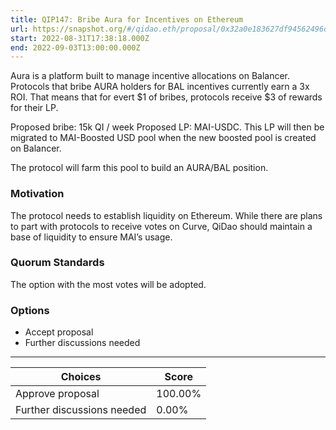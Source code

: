 ```yaml
---
title: QIP147: Bribe Aura for Incentives on Ethereum
url: https://snapshot.org/#/qidao.eth/proposal/0x32a0e183627df94562496de28f2295ac079fc8e2216cc53b81490e73a2cc2281
start: 2022-08-31T17:38:18.000Z
end: 2022-09-03T13:00:00.000Z
---
```

Aura is a platform built to manage incentive allocations on Balancer. Protocols that bribe AURA holders for BAL incentives currently earn a 3x ROI. That means that for evert $1 of bribes, protocols receive $3 of rewards for their LP.

Proposed bribe: 15k QI / week
Proposed LP: MAI-USDC. This LP will then be migrated to MAI-Boosted USD pool when the new boosted pool is created on Balancer.

The protocol will farm this pool to build an AURA/BAL position.

### Motivation

The protocol needs to establish liquidity on Ethereum. While there are plans to part with protocols to receive votes on Curve, QiDao should maintain a base of liquidity to ensure MAI’s usage.

### Quorum Standards

The option with the most votes will be adopted.

### Options

* Accept proposal
* Further discussions needed 
---
| Choices | Score |
| --- | --- |
| Approve proposal | 100.00% |
| Further discussions needed | 0.00% |


